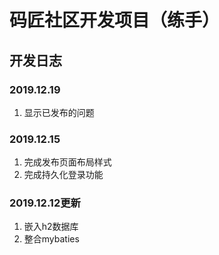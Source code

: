 # 码匠社区开发项目（练手）

## 开发日志
### 2019.12.19
1. 显示已发布的问题
### 2019.12.15
1. 完成发布页面布局样式
2. 完成持久化登录功能
### 2019.12.12更新
1. 嵌入h2数据库 
2. 整合mybaties


